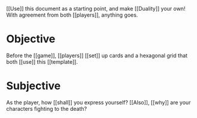 [[Use]] this document as a starting point, and make [[Duality]] your own! With agreement from both [[players]], anything goes.

# Objective

Before the [[game]], [[players]] [[set]] up cards and a hexagonal grid that both [[use]] this [[template]].

# Subjective

As the player, how [[shall]] you express yourself?
[[Also]], [[why]] are your characters fighting to the death?

